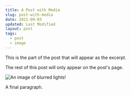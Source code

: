 ```yaml
---
title: A Post with Media
slug: post-with-media
date: 2021-09-03
updated: Last Modified
layout: post
tags:
  - post
  - image
---
```


This is the part of the post that will appear as the excerpt.
<!-- excerpt -->
The rest of this post will only appear on the post's page.

![An image of blurred lights!](https://images.unsplash.com/photo-1638452933982-8fa05063259a?ixlib=rb-1.2.1&ixid=MnwxMjA3fDB8MHxwaG90by1wYWdlfHx8fGVufDB8fHx8&auto=format&fit=crop&w=1770&q=80)

A final paragraph.
